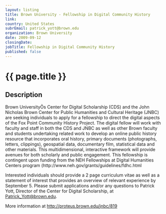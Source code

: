 ```yaml
---
layout: listing
title: Brown University - Fellowship in Digital Community History
link:
country: United States
subrEmail: patrick_yott@brown.edu
organization: Brown University 
date: 2009-09-12
closingDate: 
jobTitle: Fellowship in Digital Community History
published: false
---
```



# {{ page.title }}

## Description

<p>
Brown UniversityÕs Center for Digital Scholarship (CDS) and the John Nicholas Brown Center for Public Humanities and Cultural Heritage (JNBC) are seeking individuals to apply for a fellowship to direct the digital aspects of the Fox Point Community History Project. The digital fellow will work with faculty and staff in both the CDS and JNBC as well as other Brown faculty and students undertaking related work to develop an online public history resource that incorporates oral history, primary documents (photographs, letters, clippings), geospatial data, documentary film, statistical data and other materials. This multidimensional, interactive framework will provide avenues for both scholarly and public engagement. This fellowship is contingent upon funding from the NEH Fellowships at Digital Humanities Centers program (http://www.neh.gov/grants/guidelines/fdhc.html 

Interested individuals should provide a 2 page curriculum vitae as well as a statement of interest that provides an overview of relevant experience by September 5. Please submit applications and/or any questions to Patrick Yott, Director of the Center for Digital Scholarship, at Patrick_Yott@brown.edu.

More information at http://proteus.brown.edu/jnbc/819

</p>
